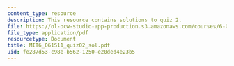 ```yaml
---
content_type: resource
description: This resource contains solutions to quiz 2.
file: https://ol-ocw-studio-app-production.s3.amazonaws.com/courses/6-061-introduction-to-electric-power-systems-spring-2011/fe287d53c98eb5621250e20ded4e23b5_MIT6_061S11_quiz02_sol.pdf
file_type: application/pdf
resourcetype: Document
title: MIT6_061S11_quiz02_sol.pdf
uid: fe287d53-c98e-b562-1250-e20ded4e23b5
---
```

